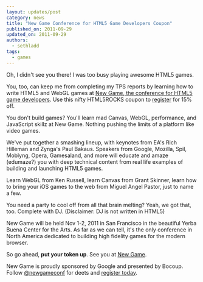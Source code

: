 ```yaml
---
layout: updates/post
category: news
title: "New Game Conference for HTML5 Game Developers Coupon"
published_on: 2011-09-29
updated_on: 2011-09-29
authors:
  - sethladd
tags:
  - games
---
```

<p>
Oh, I didn't see you there! I was too busy playing awesome HTML5 games.
</p>

<p>
You, too, can keep me from completing my TPS reports by learning how to write HTML5 and WebGL games at <a href="http://www.newgameconf.com">New Game, the conference for HTML5 game developers</a>. Use this nifty HTML5ROCKS coupon to <a href="http://newgame.eventbrite.com">register</a> for 15% off.
</p>

<p>
You don't build games? You'll learn mad Canvas, WebGL, performance, and JavaScript skillz at New Game. Nothing pushing the limits of a platform like video games.
</p>

<p>
We've put together a smashing lineup, with keynotes from EA's Rich Hilleman and Zynga's Paul Bakaus. Speakers from Google, Mozilla, Spil, Moblyng, Opera, Gamesaland, and more will educate and amaze (edumaze?) you with deep technical content from real life examples of building and launching HTML5 games.
</p>

<p>
Learn WebGL from Ken Russell, learn Canvas from Grant Skinner, learn how to bring your iOS games to the web from Miguel Angel Pastor, just to name a few.
</p>

<p>
You need a party to cool off from all that brain melting? Yeah, we got that, too. Complete with DJ.  (Disclaimer: DJ is not written in HTML5)
</p>

<p>
New Game will be held Nov 1-2, 2011 in San Francisco in the beautiful Yerba Buena Center for the Arts. As far as we can tell, it's the only conference in North America dedicated to building high fidelity games for the modern browser.
</p>

<p>
So go ahead, <strong>put your token up</strong>. See you at <a href="http://www.newgameconf.com">New Game</a>.
</p>

<p>
New Game is proudly sponsored by Google and presented by Bocoup. Follow <a href="http://twitter.com/newgameconf">@newgameconf</a> for deets and <a href="http://newgame.eventbrite.com">register today</a>.
</p>
